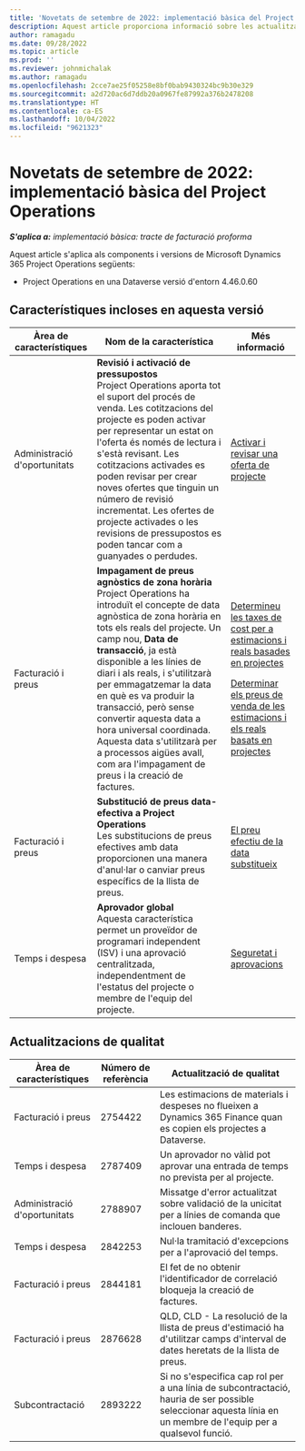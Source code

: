 ```yaml
---
title: 'Novetats de setembre de 2022: implementació bàsica del Project Operations'
description: Aquest article proporciona informació sobre les actualitzacions de qualitat disponibles a la versió de setembre de 2022 de la implementació del Microsoft Dynamics 365 Project Operations lite.
author: ramagadu
ms.date: 09/28/2022
ms.topic: article
ms.prod: ''
ms.reviewer: johnmichalak
ms.author: ramagadu
ms.openlocfilehash: 2cce7ae25f05258e8bf0bab9430324bc9b30e329
ms.sourcegitcommit: a2d720ac6d7ddb20a0967fe87992a376b2478208
ms.translationtype: HT
ms.contentlocale: ca-ES
ms.lasthandoff: 10/04/2022
ms.locfileid: "9621323"
---
```

# <a name="whats-new-september-2022---project-operations-lite-deployment"></a>Novetats de setembre de 2022: implementació bàsica del Project Operations

_**S'aplica a:** implementació bàsica: tracte de facturació proforma_

Aquest article s'aplica als components i versions de Microsoft Dynamics 365 Project Operations següents:

- Project Operations en una Dataverse versió d'entorn 4.46.0.60

## <a name="features-included-in-this-release"></a>Característiques incloses en aquesta versió

| Àrea de característiques | Nom de la característica | Més informació |
| --- | --- | --- |
| Administració d'oportunitats | **Revisió i activació de pressupostos**<br>Project Operations aporta tot el suport del procés de venda. Les cotitzacions del projecte es poden activar per representar un estat on l'oferta és només de lectura i s'està revisant. Les cotitzacions activades es poden revisar per crear noves ofertes que tinguin un número de revisió incrementat. Les ofertes de projecte activades o les revisions de pressupostos es poden tancar com a guanyades o perdudes. | [Activar i revisar una oferta de projecte](/dynamics365/project-operations/sales/activation-and-revision) |
| Facturació i preus | **Impagament de preus agnòstics de zona horària**<br>Project Operations ha introduït el concepte de data agnòstica de zona horària en tots els reals del projecte. Un camp nou, **Data de transacció**, ja està disponible a les línies de diari i als reals, i s'utilitzarà per emmagatzemar la data en què es va produir la transacció, però sense convertir aquesta data a hora universal coordinada. Aquesta data s'utilitzarà per a processos aigües avall, com ara l'impagament de preus i la creació de factures. | <p>[Determineu les taxes de cost per a estimacions i reals basades en projectes](/dynamics365/project-operations/pro/pricing-costing/cost-price-resolution-sales)</p><p>[Determinar els preus de venda de les estimacions i els reals basats en projectes](/dynamics365/project-operations/pro/pricing-costing/sales-price-resolution-sales)</p> |
| Facturació i preus | **Substitució de preus data-efectiva a Project Operations**<br>Les substitucions de preus efectives amb data proporcionen una manera d'anul·lar o canviar preus específics de la llista de preus. | [El preu efectiu de la data substitueix](/dynamics365/project-operations/pricing-costing/dateffective_price_overrides) |
| Temps i despesa | **Aprovador global**<br>Aquesta característica permet un proveïdor de programari independent (ISV) i una aprovació centralitzada, independentment de l'estatus del projecte o membre de l'equip del projecte. | [Seguretat i aprovacions](/dynamics365/project-operations/approvals/approvals-security) |

## <a name="quality-updates"></a>Actualitzacions de qualitat

| Àrea de característiques | Número de referència | Actualització de qualitat |
| --- | --- | --- |
| Facturació i preus | 2754422 | Les estimacions de materials i despeses no flueixen a Dynamics 365 Finance quan es copien els projectes a Dataverse. |
| Temps i despesa | 2787409 | Un aprovador no vàlid pot aprovar una entrada de temps no prevista per al projecte. |
| Administració d'oportunitats | 2788907 | Missatge d'error actualitzat sobre validació de la unicitat per a línies de comanda que inclouen banderes. |
| Temps i despesa | 2842253 | Nul·la tramitació d'excepcions per a l'aprovació del temps. |
| Facturació i preus | 2844181 | El fet de no obtenir l'identificador de correlació bloqueja la creació de factures. |
| Facturació i preus | 2876628 | QLD, CLD - La resolució de la llista de preus d'estimació ha d'utilitzar camps d'interval de dates heretats de la llista de preus. |
| Subcontractació | 2893222 | Si no s'especifica cap rol per a una línia de subcontractació, hauria de ser possible seleccionar aquesta línia en un membre de l'equip per a qualsevol funció. |
